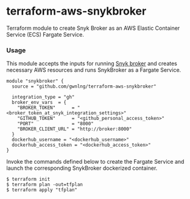 # terraform-aws-snykbroker

Terraform module to create Snyk Broker as an AWS Elastic Container Service (ECS) Fargate Service.

### Usage

This module accepts the inputs for running [Snyk broker](https://github.com/snyk/broker) and creates necessary AWS resources and runs SnykBroker as a Fargate Service.

```
module "snykbroker" {
  source = "github.com/gwnlng/terraform-aws-snykbroker"
  
  integration_type = "gh"
  broker_env_vars  = {
    "BROKER_TOKEN"      = "<broker_token_at_snyk_integration_settings>"
    "GITHUB_TOKEN"      = "<github_personal_access_token>"
    "PORT"              = "8000"
    "BROKER_CLIENT_URL" = "http://broker:8000"
  }
  dockerhub_username = "<dockerhub_username>"
  dockerhub_access_token = "<dockerhub_access_token>"
}
```
Invoke the commands defined below to create the Fargate Service and launch the corresponding SnykBroker dockerized container.
```
$ terraform init
$ terraform plan -out=tfplan
$ terraform apply "tfplan"
```